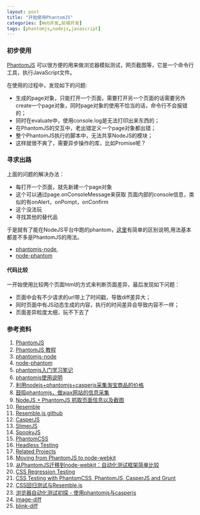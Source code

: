 ```yaml
---
layout: post
title: "开始使用PhantomJS"
categories: [Web开发,前端开发]
tags: [phantomjs,nodejs,javascript]
---
```




###  初步使用

[PhantomJS](http://phantomjs.org/) 可以很方便的用来做浏览器模拟测试，网页截图等，它是一个命令行工具，执行JavaScript文件。

在使用的过程中，发现如下的问题:

+ 生成的page对象，只能打开一个页面，需要打开另一个页面的话需要另外create一个page对象，同时page对象的使用不恰当的话，命令行不会报错的；
+ 同时在evaluate中，使用console.log是无法打印出来东西的；
+ 在PhantomJS的交互中，老出错定义一个page对象都出错；
+ 整个PhantomJS执行的脚本中，无法共享NodeJS的模块；
+ 这样就很不爽了，需要异步操作的库，比如Promise呢？



### 寻求出路

上面的问题的解决办法：

+ 每打开一个页面，就先新建一个page对象
+ 这个可以通过page.onConsoleMessage来获取 页面内部的console信息，类似的有onAlert，onPompt，onConfirm
+ 这个没法玩
+ 寻找其他的替代品

于是就有了能在NodeJS平台中跑的phantom，[这里](https://github.com/alexscheelmeyer/node-phantom)有简单的区别说明,用法基本都差不多是PhantomJS的用法。

+ [phantomjs-node](https://github.com/amir20/phantomjs-node),
+ [node-phantom](https://github.com/alexscheelmeyer/node-phantom)



####  代码比较

一开始使用比较两个页面html的方式来判断页面差异，最后发现如下问题：

+ 页面中会有不少请求的url带上了时间戳，导致diff差异大；
+ 同时页面中有JS动态生成的内容，执行的时间差异会导致内容不一样；
+ 页面差异粒度太细，玩不下去了





### 参考资料

1. [PhantomJS](http://phantomjs.org/)
2. [PhantomJS 教程](http://javascript.ruanyifeng.com/tool/phantomjs.html) 
3. [phantomjs-node](https://github.com/amir20/phantomjs-node)
4. [node-phantom](https://github.com/alexscheelmeyer/node-phantom)
5. [phantomjs入门学习笔记](http://my.oschina.net/rasine/blog/335997?fromerr=kafyAzGK)
6. [phantomjs使用说明](http://www.zhouhua.info/2014/03/19/phantomjs/)
7. [利用nodejs+phantomjs+casperjs采集淘宝商品的价格](http://www.cnblogs.com/xinzhyu/p/4214669.html)
8. [鼓捣phantomjs，做ajax网站的信息采集](http://www.cnblogs.com/zeusro/p/4185196.html)
9. [NodeJS + PhantomJS 抓取页面信息以及截图](http://www.cnblogs.com/justany/p/3279717.html)
10. [Resemble](http://huddle.github.io/Resemble.js/)
11. [Resemble.js github](https://github.com/Huddle/Resemble.js) 
12. [CasperJS](http://casperjs.org/index.html)
13. [SlimerJS](http://slimerjs.org/)
14. [SpookyJS](https://github.com/SpookyJS/SpookyJS)
15. [PhantomCSS](https://github.com/Huddle/PhantomCSS)
16. [Headless Testing](http://phantomjs.org/headless-testing.html)
17. [Related Projects](http://phantomjs.org/related-projects.html)
18. [Moving from PhantomJS to node-webkit](http://twolfson.com/2014-11-22-moving-from-phantomjs-to-node-webkit)
19. [从PhantomJS迁移到node-webkit：自动化测试框架简单比较](http://ourjs.com/detail/54792b570dad0fbb6d000005)
20. [CSS Regression Testing](http://tldr.huddle.com/blog/css-testing/)
21. [CSS Testing with PhantomCSS, PhantomJS, CasperJS and Grunt](https://www.phase2technology.com/blog/css-testing-with-phantomcss-phantomjs-casperjs-and-grunt/)
22. [CSS回归测试与Resemble.js](http://drupalchina.cn/node/3157)
23. [浏览器自动化测试初探 - 使用phantomjs与casperjs](http://imweb.io/topic/55e46d8d771670e207a16bdc)
24. [image-diff](https://github.com/uber/image-diff)
25. [blink-diff](https://github.com/yahoo/blink-diff)